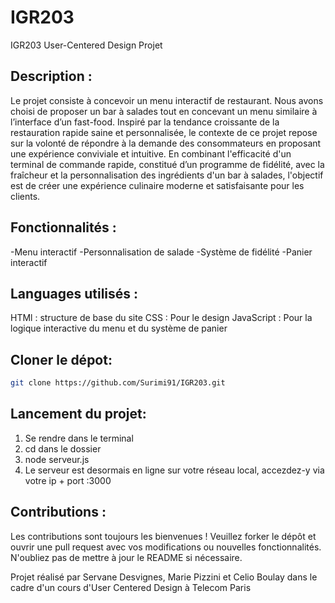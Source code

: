 # IGR203
IGR203 User-Centered Design Projet

## Description :
Le projet consiste à concevoir un menu interactif de restaurant. Nous avons choisi de proposer un bar à salades tout en concevant un menu similaire à l’interface d’un fast-food. Inspiré par la tendance croissante de la restauration rapide saine et personnalisée, le contexte de ce projet repose sur la volonté de répondre à la demande des consommateurs en proposant une expérience conviviale et intuitive. En combinant l'efficacité d'un terminal de commande rapide, constitué d’un programme de fidélité, avec la fraîcheur et la personnalisation des ingrédients d'un bar à salades, l'objectif est de créer une expérience culinaire moderne et satisfaisante pour les clients.


## Fonctionnalités :
-Menu interactif
-Personnalisation de salade
-Système de fidélité
-Panier interactif

## Languages utilisés :
HTMl : structure de base du site
CSS : Pour le design
JavaScript : Pour la logique interactive du menu et du système de panier


## Cloner le dépot:
```bash
git clone https://github.com/Surimi91/IGR203.git
```

## Lancement du projet:
1. Se rendre dans le terminal
2. cd dans le dossier
3. node serveur.js
4. Le serveur est desormais en ligne sur votre réseau local, accezdez-y via votre ip + port :3000


## Contributions :
Les contributions sont toujours les bienvenues ! Veuillez forker le dépôt et ouvrir une pull request avec vos modifications ou nouvelles fonctionnalités. N'oubliez pas de mettre à jour le README si nécessaire.



Projet réalisé par Servane Desvignes, Marie Pizzini et Celio Boulay dans le cadre d'un cours d'User Centered Design à Telecom Paris
